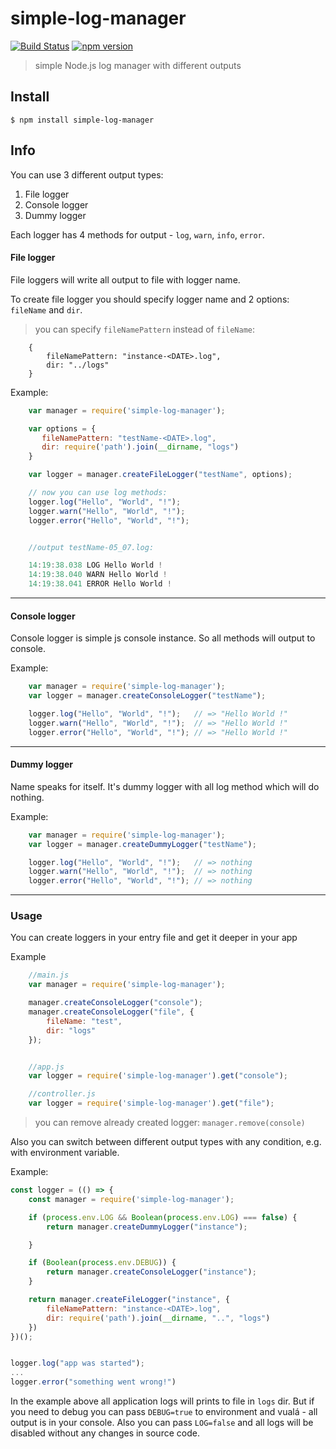 # simple-log-manager

[![Build Status](https://travis-ci.org/toxity/simple-log-manager.svg?branch=master)](https://travis-ci.org/toxity/simple-log-manager)
[![npm version](https://badge.fury.io/js/simple-log-manager.svg)](https://travis-ci.org/toxity/simle-log-manager)

> simple Node.js log manager with different outputs

## Install
```
$ npm install simple-log-manager
```

## Info
You can use 3 different output types:
1. File logger
2. Console logger
3. Dummy logger

Each logger has 4 methods for output - `log`, `warn`, `info`, `error`.

#### File logger
File loggers will write all output to file with logger name.

To create file logger you should specify logger name and 2 options:
`fileName` and `dir`.
> you can specify `fileNamePattern` instead of `fileName`:
```
    {
        fileNamePattern: "instance-<DATE>.log",
        dir: "../logs"
    }
```

Example:
```javascript
    var manager = require('simple-log-manager');

    var options = {
       fileNamePattern: "testName-<DATE>.log",
       dir: require('path').join(__dirname, "logs")
    }

    var logger = manager.createFileLogger("testName", options);

    // now you can use log methods:
    logger.log("Hello", "World", "!");
    logger.warn("Hello", "World", "!");
    logger.error("Hello", "World", "!");


    //output testName-05_07.log:

    14:19:38.038 LOG Hello World !
    14:19:38.040 WARN Hello World !
    14:19:38.041 ERROR Hello World !
```
---
#### Console logger
Console logger is simple js console instance. So all methods will output
to console.


Example:
```javascript
    var manager = require('simple-log-manager');
    var logger = manager.createConsoleLogger("testName");

    logger.log("Hello", "World", "!");   // => "Hello World !"
    logger.warn("Hello", "World", "!");  // => "Hello World !"
    logger.error("Hello", "World", "!"); // => "Hello World !"
```
---
#### Dummy logger
Name speaks for itself. It's dummy logger with all
log method which will do nothing.

Example:
```javascript
    var manager = require('simple-log-manager');
    var logger = manager.createDummyLogger("testName");

    logger.log("Hello", "World", "!");   // => nothing
    logger.warn("Hello", "World", "!");  // => nothing
    logger.error("Hello", "World", "!"); // => nothing
```
---

### Usage
You can create loggers in your entry file and get it deeper in your app

Example
```javascript
    //main.js
    var manager = require('simple-log-manager');

    manager.createConsoleLogger("console");
    manager.createConsoleLogger("file", {
        fileName: "test",
        dir: "logs"
    });


    //app.js
    var logger = require('simple-log-manager').get("console");

    //controller.js
    var logger = require('simple-log-manager').get("file");
```
> you can remove already created logger: `manager.remove(console)`


Also you can switch between different output types with
any condition, e.g. with environment variable.

Example:
```javascript
const logger = (() => {
    const manager = require('simple-log-manager');

    if (process.env.LOG && Boolean(process.env.LOG) === false) {
        return manager.createDummyLogger("instance");

    }

    if (Boolean(process.env.DEBUG)) {
        return manager.createConsoleLogger("instance");
    }

    return manager.createFileLogger("instance", {
        fileNamePattern: "instance-<DATE>.log",
        dir: require('path').join(__dirname, "..", "logs")
    })
})();


logger.log("app was started");
...
logger.error("something went wrong!")
```

In the example above all application logs will prints to file in `logs` dir.
But if you need to debug you can pass `DEBUG=true` to environment and vualá -
all output is in your console. Also you can pass `LOG=false` and all logs will
be disabled without any changes in source code.